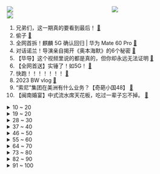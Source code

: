 <div >
	<a style="float:left;width:55%;" href = "https://github.com/anuraghazra/github-readme-stats">
	 <img src = "https://github-readme-stats.vercel.app/api?username=iuuuuuaena&theme=buefy&show_icons=true"/>
	</a>
	<a  style="float:right;width:45%" href = "https://github.com/anuraghazra/github-readme-stats">
	 <img  src="https://github-readme-stats.vercel.app/api/top-langs/?username=anuraghazra&layout=compact"/>
	</a>
	</div>

[![](https://img.shields.io/badge/jxd-@jxdgogogo.xyz-yellowgreen.svg)](https://www.jxdgogogo.xyz)<br>
1. 兄弟们，这一期真的要看到最后！ [:link:](//www.bilibili.com/video/BV1pu4y1C7wh) <br>
2. 偷子 [:link:](//www.bilibili.com/video/BV1Mu4y1v78o) <br>
3. 全网首拆！麒麟 5G 确认回归 | 华为 Mate 60 Pro [:link:](//www.bilibili.com/video/BV11p4y1N7pt) <br>
4. 对话诺兰！导演亲自揭开《奥本海默》的6个秘密 [:link:](//www.bilibili.com/video/BV1o34y1K7n3) <br>
5. 【毕导】这个视频里说的都是真的，但你却永远无法证明 [:link:](//www.bilibili.com/video/BV19u4y1D7GT) <br>
6. 【全网首送】实锤了！如5G！ [:link:](//www.bilibili.com/video/BV18N411q77H) <br>
7. 快跑！！！！！！！ [:link:](//www.bilibili.com/video/BV1Ar4y197yC) <br>
8. 2023 BW vlog [:link:](//www.bilibili.com/video/BV1sm4y1u71F) <br>
9. “索尼”集团在美洲有什么业务？【奇葩小国48】 [:link:](//www.bilibili.com/video/BV1U94y147wU) <br>
10. 【闽南婚宴】中式流水席天花板，吃过一辈子忘不掉。 [:link:](//www.bilibili.com/video/BV1zj41127jP) <br>
<details>
<summary>10 ~ 20</summary>

11. 我要成为B站第一UP主 [:link:](//www.bilibili.com/video/BV1rj411B79m) <br>
12. 最有意义的事情 [:link:](//www.bilibili.com/video/BV1oN4y1R7qw) <br>
13. 早自习补作业事件。 [:link:](//www.bilibili.com/video/BV11p4y1j7Zr) <br>
14. 还原一下著名的《潘博文事件》 [:link:](//www.bilibili.com/video/BV1Lz4y1K72d) <br>
15. 爆肝几个星期，我建出了最细节的海岛小镇！！！ [:link:](//www.bilibili.com/video/BV1sh4y1N7Qx) <br>
16. 假如用“玲花”的味道唱《奢香夫人》？曾毅：真没我事了！ [:link:](//www.bilibili.com/video/BV1JN411q7YJ) <br>
17. 【短的发布会】麒麟芯片以5G形态回归？！华为Mate60Pro不开发布会我来开 [:link:](//www.bilibili.com/video/BV1Tu4y1v7zi) <br>
18. 星铁，但是粒子水墨 [:link:](//www.bilibili.com/video/BV1Zr4y1X7Az) <br>
19. 看着徒弟一点点长大，逝去，才发现长生是苦【我和徒弟】 [:link:](//www.bilibili.com/video/BV1Ej411m7NL) <br>
</details>
<details>
<summary>19 ~ 20</summary>

20. 万人雪书的长视频终于来啦！架不住你们天天催啊，花了好多时间呜呜呜～数据不好的话以后就不做了🥹 [:link:](//www.bilibili.com/video/BV1v8411z7FU) <br>
21. 《逃出大英博物馆》第一集 [:link:](//www.bilibili.com/video/BV1qm4y1T7qp) <br>
22. 信不信明天早上8点左右，会有一件好事情 [:link:](//www.bilibili.com/video/BV13p4y1774C) <br>
23. 脸盲？难懂？看前划重点！ 一刷弄懂诺兰新片《奥本海默》！【有备而来】01 [:link:](//www.bilibili.com/video/BV1Uw411Q7xa) <br>
24. 在非洲街头被混混围攻，拉各斯到底有多凶险？难怪非洲人都不敢来！ [:link:](//www.bilibili.com/video/BV1hh4y1N7k2) <br>
25. 「小白」 华为Mate60 Pro体验：麒麟5G回归！ [:link:](//www.bilibili.com/video/BV1Hp4y1N7L9) <br>
26. ！⚡俺の愛馬が⚡！但是突破次元！！ [:link:](//www.bilibili.com/video/BV1Kh4y1S7pt) <br>
27. 《B 界 地 府 各 等 级 对 应 鬼 神 和 特 权》 [:link:](//www.bilibili.com/video/BV1wF411k7cL) <br>
28. 鼠鼠交响乐 [:link:](//www.bilibili.com/video/BV1Bp4y1P71q) <br>
</details>
<details>
<summary>28 ~ 30</summary>

29. DECO*27 - ブループラネット feat. 初音未来 [:link:](//www.bilibili.com/video/BV1a84y1Z7JW) <br>
30. 九阶盲拧，记忆87分钟，操作93分钟，45倍速。这是在杭州酒店里录的，上了一天课，同事睡着了，记忆加操作一顿输出，总长三个小时 [:link:](//www.bilibili.com/video/BV14z4y1M7kq) <br>
31. 《明日方舟》SideStory「不义之财」活动宣传PV [:link:](//www.bilibili.com/video/BV1fm4y1T7Lq) <br>
32. 【享拆】华为Mate 60 Pro拆解：除了麒麟5G，其它方面能打么？ [:link:](//www.bilibili.com/video/BV1tz4y1K7Ps) <br>
33. 别什么东西都拿去放生，其实你可以试着放一些生姜或者大蒜，比如这只鳄龟。 [:link:](//www.bilibili.com/video/BV1K34y1T7hj) <br>
34. 没想到还有朱老师拿不下的班级？ [:link:](//www.bilibili.com/video/BV1am4y1u7Tg) <br>
35. 【花小烙】口腔溃疡为什么是白色的？ [:link:](//www.bilibili.com/video/BV18m4y1T7zc) <br>
36. 太好了 一张门票丢两回人 [:link:](//www.bilibili.com/video/BV1km4y1u7Q8) <br>
37. 吃模拟器，吃吃吃 [:link:](//www.bilibili.com/video/BV1Ju4y1D7RF) <br>
</details>
<details>
<summary>37 ~ 40</summary>

38. 实拍床戏，还原核爆，《奥本海默》拍的不是人，是神。 [:link:](//www.bilibili.com/video/BV1Qh4y1U7eF) <br>
39. 即使觉得自己不完美，但可能是花园里最特别的那一朵花。 [:link:](//www.bilibili.com/video/BV15P411Y7GW) <br>
40. 毁灭吧！！！不想上班了！！！ [:link:](//www.bilibili.com/video/BV1XF411k7AF) <br>
41. 挑战用自助餐方式吃长沙夜市，从天亮吃到天黑 [:link:](//www.bilibili.com/video/BV1EN4y1X7Jq) <br>
42. ⚡饮月君啪啪啪⚡ [:link:](//www.bilibili.com/video/BV1gu4y1v7BT) <br>
43. 这一撞，我连孩子的名字都想好了,可是...... [:link:](//www.bilibili.com/video/BV1dP411a71s) <br>
44. 冷面小青龙，启动！ [:link:](//www.bilibili.com/video/BV1pz4y1K7v5) <br>
45. 派蒙！是可爱的派蒙！ [:link:](//www.bilibili.com/video/BV1ur4y197b5) <br>
46. 我 大 秦 科 技 ，天 下 无 敌 ！ [:link:](//www.bilibili.com/video/BV1Mr4y197ir) <br>
</details>
<details>
<summary>46 ~ 50</summary>

47. 感谢还有读书这条路，能让我摆脱这样的原生家庭 [:link:](//www.bilibili.com/video/BV18N4y1X7dt) <br>
48. 猫 和 老 鼠 诚 不 欺 我 ！ [:link:](//www.bilibili.com/video/BV1kh4y1276k) <br>
49. 新疆夜宵：冰川下吃烧烤，不敢想象这得多好吃啊… [:link:](//www.bilibili.com/video/BV1xh4y1N7CF) <br>
50. 【HUAWEI Mate 60系列】致敬奔腾不息的力量 [:link:](//www.bilibili.com/video/BV15F411k7YK) <br>
51. 只有一格草怎么玩？？ [:link:](//www.bilibili.com/video/BV1gh4y1S73Y) <br>
52. 不帮西维=人格缺陷 [:link:](//www.bilibili.com/video/BV13p4y1N7qx) <br>
53. 潮汕大妈在北美说唱圈里的生意经 [:link:](//www.bilibili.com/video/BV13p4y177rC) <br>
54. 13位up和你一起睡, 睡不着算我们的... | 260种放松触发音, 10秒切换一次 [:link:](//www.bilibili.com/video/BV1sw411S7Fu) <br>
55. 婚后也要独自旅行，去非洲探险啦！！！ [:link:](//www.bilibili.com/video/BV1DN4y1R7xB) <br>
</details>
<details>
<summary>55 ~ 60</summary>

56. 《崩坏：星穹铁道》走近星穹——「丹恒•饮月：神秘男子的隐藏实力」 [:link:](//www.bilibili.com/video/BV1qN4y1R7cu) <br>
57. 不敢想这竟然是真实事件，他才16岁，成上世纪最年轻也是最牛的诈骗犯 [:link:](//www.bilibili.com/video/BV14P411Y73k) <br>
58. 拼命造出原子弹却悔恨余生, 谁改变了奥本海默【思维实验室】 [:link:](//www.bilibili.com/video/BV1Np4y177Jz) <br>
59. 2023年夏天最难看的电影！《燃冬》爆笑吐槽 [:link:](//www.bilibili.com/video/BV1Sj41127nS) <br>
60. 【鬼谷说】鹦鹉螺：我不是活化石 [:link:](//www.bilibili.com/video/BV1vp4y1j7Pm) <br>
61. 上个大学有必要这么紧张吗？？？ [:link:](//www.bilibili.com/video/BV1vN4y1R7Je) <br>
62. 当中二青年来买单！(猜不到结局版） [:link:](//www.bilibili.com/video/BV1LN411v73y) <br>
63. 高  压  玩  具  4 [:link:](//www.bilibili.com/video/BV1tN411q7n7) <br>
64. “无关风月，我摆摊儿等你回~” [:link:](//www.bilibili.com/video/BV14u4y1C79v) <br>
</details>
<details>
<summary>64 ~ 70</summary>

65. 注入灵魂的发音…… [:link:](//www.bilibili.com/video/BV1Gh4y1m7mj) <br>
66. 【扁豆】逼大女儿陪睡，教小女儿杀人，看完头皮发麻！阴毒扭曲的国产神作《血观音》 [:link:](//www.bilibili.com/video/BV1jp4y1N7FM) <br>
67. 深夜抢救，我爸被喷一脸血，怕得病猛搓脸找药吃 [:link:](//www.bilibili.com/video/BV1Zp4y1j7cM) <br>
68. 外卖450元毛血旺和9元毛血旺，究竟有什么区别？【外卖对决】 [:link:](//www.bilibili.com/video/BV1Tu4y1v71p) <br>
69. 当我带“特种兵”大爷来玩真人CS [:link:](//www.bilibili.com/video/BV1w34y1T7yR) <br>
70. 女人捏碎了俩蛋，老公知道后脸色大变！很猛的电影。 [:link:](//www.bilibili.com/video/BV1eu4y1D73c) <br>
71. 你滴爱马，启动！🐎 [:link:](//www.bilibili.com/video/BV1Mr4y197QK) <br>
72. 这个全气垫支点手机壳真的那么防摔吗？ [:link:](//www.bilibili.com/video/BV1su4y1C74n) <br>
73. 全世界学生都痛恨的一种教育方式： [:link:](//www.bilibili.com/video/BV11z4y1M74b) <br>
</details>
<details>
<summary>73 ~ 80</summary>

74. 洁癖猴 [:link:](//www.bilibili.com/video/BV1P8411z75j) <br>
75. 每一场奔跑都要全力以赴 [:link:](//www.bilibili.com/video/BV17r4y197Dk) <br>
76. 土布 [:link:](//www.bilibili.com/video/BV1qp4y1N7jx) <br>
77. 【时代少年团】《小炸的暑假生活》08： 我们的练习室生活 [:link:](//www.bilibili.com/video/BV1zN4y1R7EM) <br>
78. 【琳妮特】⚡登登迅音⚡ [:link:](//www.bilibili.com/video/BV1rp4y1j7rN) <br>
79. 《原神》角色演示-「菲米尼：海露幽响」 [:link:](//www.bilibili.com/video/BV16p4y1j7mx) <br>
80. 李炮玩的就是真实 再见啦 [:link:](//www.bilibili.com/video/BV1k8411z7S9) <br>
81. “王传君拜佛”是个啥？短短几天播放超过200亿，网友：太魔性！ [:link:](//www.bilibili.com/video/BV1J8411z7gS) <br>
82. 穷小子强行与富少爷交换人生，本想荣华富贵，哪知少爷家里更是离谱！ [:link:](//www.bilibili.com/video/BV1aw411S71X) <br>
</details>
<details>
<summary>82 ~ 90</summary>

83. 没有人能拒绝帕梅拉，哪怕是在音乐节上🥳大家一边Rock一边跳操，真是太欢乐啦 -天知道我看了多少遍这个视频😭❤️真的太喜欢大家身上的能量、快乐和活… [:link:](//www.bilibili.com/video/BV1Y14y1y7o7) <br>
84. 【洛天依游学记原创曲】歌行四方 | AI歌手X非遗音乐 [:link:](//www.bilibili.com/video/BV1Yp4y1j7jX) <br>
85. 假如坐时光机采访哲学家(康德)～ [:link:](//www.bilibili.com/video/BV1Cm4y1u7kf) <br>
86. 你们要的薇尔特莉的伞 [:link:](//www.bilibili.com/video/BV1394y147Vm) <br>
87. 如何让你的照片看起来像赛博朋克2077 [:link:](//www.bilibili.com/video/BV1YG411Z7qq) <br>
88. 我去！初音未来！【阅片无数3rd 07】 [:link:](//www.bilibili.com/video/BV12F411r7pD) <br>
89. 《崩坏：星穹铁道》丹恒•饮月原创曲「月既解饮」 [:link:](//www.bilibili.com/video/BV1oP411Y7DV) <br>
90. 4分钟教你解决小红车国区工坊内容缺失问题 [:link:](//www.bilibili.com/video/BV1L14y1y7oS) <br>
91. 黑神话试玩藏了哪些内容？试玩Boss身份考据【侦查冰】 [:link:](//www.bilibili.com/video/BV1Fr4y197VK) <br>
</details>
<details>
<summary>91 ~ 100</summary>

92. 【原神手书】舞 台 事 故 [:link:](//www.bilibili.com/video/BV1yp4y1E7ow) <br>
93. 校园霸凌后遗症｜珀莱雅萤火计划公益短片 [:link:](//www.bilibili.com/video/BV1hz4y1K7Gy) <br>
94. 探秘日本最大的女仆店！太社死了！秋叶原女仆一条街！ [:link:](//www.bilibili.com/video/BV1K94y147iN) <br>
95. 狗使杯：千分王者组的出奇制胜！ [:link:](//www.bilibili.com/video/BV1xu4y1D7Pu) <br>
96. 猛 男 蹦 跳 传 说 [:link:](//www.bilibili.com/video/BV1kw411Q71j) <br>
97. 摸 气 挑 战 （2） [:link:](//www.bilibili.com/video/BV1wu4y1Q78b) <br>
98. 在漫展把50个COSER同化成加州女孩！【广州CPG05】 [:link:](//www.bilibili.com/video/BV16u4y1D7fK) <br>
99. 新铁锅怎么开锅更好用，酒店大厨教你诀窍，保证不锈不粘锅 [:link:](//www.bilibili.com/video/BV19F411k7G3) <br>
100. 《植物娘大战僵尸》角色演示-胆小菇 [:link:](//www.bilibili.com/video/BV1qz4y1K7ES) <br>
</details>
